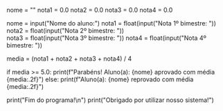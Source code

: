 nome = ""
nota1 = 0.0
nota2 = 0.0
nota3 = 0.0
nota4 = 0.0

nome = input("Nome do aluno:")
nota1 = float(input("Nota 1º bimestre: "))
nota2 = float(input("Nota 2º bimestre: "))    
nota3 = float(input("Nota 3º bimestre: "))
nota4 = float(input("Nota 4º bimestre: "))

media = (nota1 + nota2 + nota3 + nota4) / 4

if media >= 5.0:
    print(f"Parabéns! Aluno(a): {nome} aprovado com média {media:.2f}")
else:
    print(f"Aluno(a): {nome} reprovado com média {media:.2f}")

print("Fim do programa!\n")
print("Obrigado por utilizar nosso sistema!")


